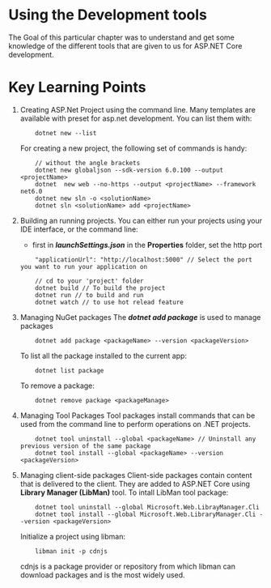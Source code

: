 # Using the Development tools

The Goal of this particular chapter was to understand and get some knowledge
of the different tools that are given to us for ASP.NET Core development.

# Key Learning Points

1. Creating ASP.Net Project using the command line.
   Many templates are available with preset for asp.net development.
   You can list them with:

   ```
       dotnet new --list
   ```

   For creating a new project, the following set of commands is handy:

   ```
       // without the angle brackets
       dotnet new globaljson --sdk-version 6.0.100 --output <projectName>
       dotnet  new web --no-https --output <projectName> --framework net6.0
       dotnet new sln -o <solutionName>
       dotnet sln <solutionName> add <projectName>
   ```

2. Building an running projects.
   You can either run your projects using your IDE interface, or the command line:

   - first in **_launchSettings.json_** in the **Properties** folder, set the http port

   ```
       "applicationUrl": "http://localhost:5000" // Select the port you want to run your application on
   ```

   ```
       // cd to your 'project' folder
       dotnet build // To build the project
       dotnet run // to build and run
       dotnet watch // to use hot relead feature
   ```

3. Managing NuGet packages
   The **_dotnet add package_** is used to manage packages

   ```
       dotnet add package <packageName> --version <packageVersion>
   ```

   To list all the package installed to the current app:

   ```
       dotnet list package
   ```

   To remove a package:

   ```
       dotnet remove package <packageManage>
   ```

4. Managing Tool Packages
   Tool packages install commands that can be used from the command line to perform
   operations on .NET projects.

   ```
       dotnet tool uninstall --global <packageName> // Uninstall any previous version of the same package
       dotnet tool install --global <packageName> --version <packageVersion>
   ```

5. Managing client-side packages
   Client-side packages contain content that is delivered to the client. They are added to ASP.NET Core
   using **Library Manager (LibMan)** tool. To intall LibMan tool package:

   ```
       dotnet tool uninstall --global Microsoft.Web.LibrayManager.Cli
       dotnet tool install --global Microsoft.Web.LibraryManager.Cli --version <packageVersion>
   ```

   Initialize a project using libman:

   ```
       libman init -p cdnjs
   ```

   cdnjs is a package provider or repository from which libman can download packages and is the most widely used.
